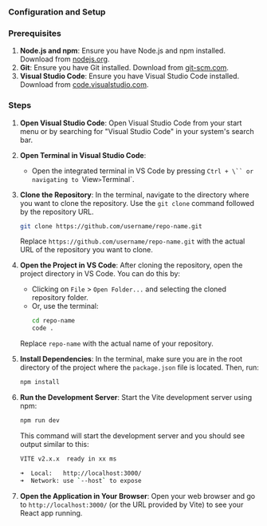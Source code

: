 ### Configuration and Setup
### Prerequisites
1. **Node.js and npm**: Ensure you have Node.js and npm installed. Download from [nodejs.org](https://nodejs.org/).
2. **Git**: Ensure you have Git installed. Download from [git-scm.com](https://git-scm.com/).
3. **Visual Studio Code**: Ensure you have Visual Studio Code installed. Download from [code.visualstudio.com](https://code.visualstudio.com/).

### Steps

1. **Open Visual Studio Code**:
   Open Visual Studio Code from your start menu or by searching for "Visual Studio Code" in your system's search bar.

2. **Open Terminal in Visual Studio Code**:
   - Open the integrated terminal in VS Code by pressing `Ctrl + \`` or navigating to `View` > `Terminal`.

3. **Clone the Repository**:
   In the terminal, navigate to the directory where you want to clone the repository. Use the `git clone` command followed by the repository URL.
   ```sh
   git clone https://github.com/username/repo-name.git
   ```
   Replace `https://github.com/username/repo-name.git` with the actual URL of the repository you want to clone.

4. **Open the Project in VS Code**:
   After cloning the repository, open the project directory in VS Code. You can do this by:
   - Clicking on `File` > `Open Folder...` and selecting the cloned repository folder.
   - Or, use the terminal:
     ```sh
     cd repo-name
     code .
     ```
   Replace `repo-name` with the actual name of your repository.

5. **Install Dependencies**:
   In the terminal, make sure you are in the root directory of the project where the `package.json` file is located. Then, run:
   ```sh
   npm install
   ```

6. **Run the Development Server**:
   Start the Vite development server using npm:
   ```sh
   npm run dev
   ```
   This command will start the development server and you should see output similar to this:
   ```sh
   VITE v2.x.x  ready in xx ms

   ➜  Local:   http://localhost:3000/
   ➜  Network: use `--host` to expose
   ```

7. **Open the Application in Your Browser**:
   Open your web browser and go to `http://localhost:3000/` (or the URL provided by Vite) to see your React app running.
